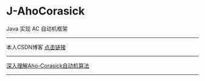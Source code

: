 # J-AhoCorasick
Java 实现 AC 自动机框架

----------------------------------------------

本人CSDN博客 [点击链接](http://blog.csdn.net/lemon_tree12138)

----------------------------------------------

[深入理解Aho-Corasick自动机算法 ](http://blog.csdn.net/lemon_tree12138/article/details/49335051)

----------------------------------------------